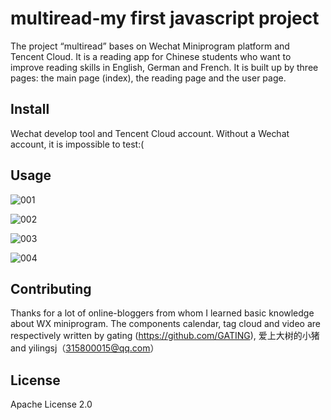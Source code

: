 # multiread-my first javascript project

The project “multiread” bases on Wechat Miniprogram platform and Tencent Cloud. It is a reading app for Chinese students who want to improve reading skills in English, German and French. It is built up by three pages: the main page (index), the reading page and the user page.

## Install

Wechat develop tool and Tencent Cloud account. Without a Wechat account, it is impossible to test:(

## Usage

![001](D:\project\multiread\wx_multiread\001.PNG)

![002](D:\project\multiread\wx_multiread\002.PNG)

![003](D:\project\multiread\wx_multiread\003.PNG)

![004](D:\project\multiread\wx_multiread\004.png)

## Contributing

Thanks for a lot of online-bloggers from whom I learned basic knowledge about WX miniprogram. The components calendar, tag cloud and video are respectively written by gating (https://github.com/GATING), 爱上大树的小猪 and yilingsj（315800015@qq.com）

## License

Apache License 2.0 